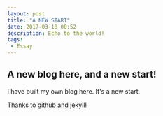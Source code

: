 ```yaml
---
layout: post
title: "A NEW START"
date: 2017-03-18 00:52
description: Echo to the world!
tags: 
 - Essay 
---
```


## A new blog here, and a new start!

I have built my own blog here. It's a new start. 

Thanks to github and jekyll!